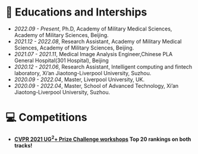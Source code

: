 
# 📖 Educations and Interships
- *2022.09 - Present*, Ph.D, Academy of Military Medical Sciences, Academy of Military Sciences, Beijing.
- *2021.12 - 2022.08*, Research Assistant, Academy of Military Medical Sciences, Academy of Military Sciences, Beijing.
- *2021.07 - 2021.11*, Medical Image Analysis Engineer,Chinese PLA General Hospital(301 Hospital), Beijing
- *2020.12 - 2021.06*, Research Assistant, Intelligent computing and fintech laboratory, Xi’an Jiaotong-Liverpool University, Suzhou.
- *2020.09 - 2022.04*, Master, Liverpool University, UK.
- *2020.09 - 2022.04*, Master, School of Advanced Technology, Xi’an Jiaotong-Liverpool University, Suzhou.


# 💻 Competitions
- **[CVPR 2021 UG<sup>2</sup>+ Prize Challenge workshops](https://cvpr2022.ug2challenge.org/program21/challenges21.html) Top 20 rankings on both tracks!**

